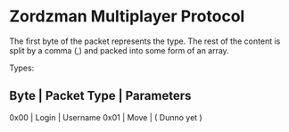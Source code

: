 Zordzman Multiplayer Protocol
=============================

The first byte of the packet represents the type.
The rest of the content is split by a comma (,) and packed into some form of an array.

Types:

Byte | Packet Type | Parameters
-------------------------------
0x00 | Login       | Username
0x01 | Move        | ( Dunno yet )